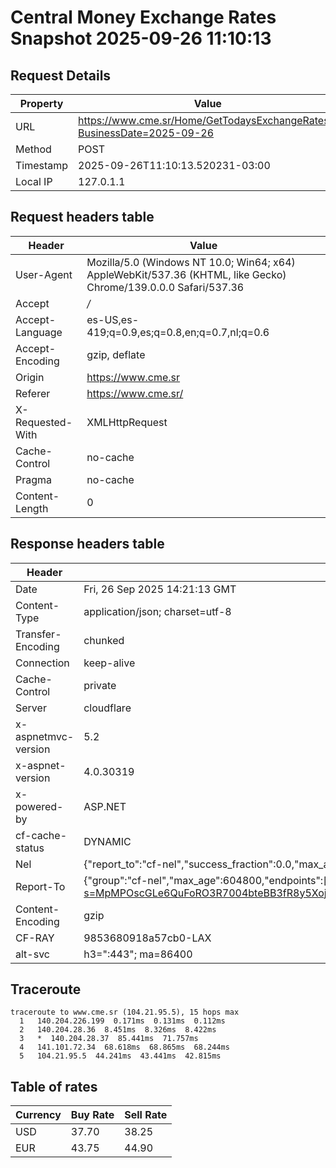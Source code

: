# Central Money Exchange Rates Snapshot 2025-09-26 11:10:13
## Request Details

| Property | Value |
|----------|-------|
| URL | https://www.cme.sr/Home/GetTodaysExchangeRates/?BusinessDate=2025-09-26 |
| Method | POST |
| Timestamp | 2025-09-26T11:10:13.520231-03:00 |
| Local IP | 127.0.1.1 |
    
## Request headers table

| Header | Value |
|--------|-------|
| User-Agent | Mozilla/5.0 (Windows NT 10.0; Win64; x64) AppleWebKit/537.36 (KHTML, like Gecko) Chrome/139.0.0.0 Safari/537.36 |
| Accept | */* |
| Accept-Language | es-US,es-419;q=0.9,es;q=0.8,en;q=0.7,nl;q=0.6 |
| Accept-Encoding | gzip, deflate |
| Origin | https://www.cme.sr |
| Referer | https://www.cme.sr/ |
| X-Requested-With | XMLHttpRequest |
| Cache-Control | no-cache |
| Pragma | no-cache |
| Content-Length | 0 |

    
## Response headers table
| Header | Value |
|--------|-------|
| Date | Fri, 26 Sep 2025 14:21:13 GMT |
| Content-Type | application/json; charset=utf-8 |
| Transfer-Encoding | chunked |
| Connection | keep-alive |
| Cache-Control | private |
| Server | cloudflare |
| x-aspnetmvc-version | 5.2 |
| x-aspnet-version | 4.0.30319 |
| x-powered-by | ASP.NET |
| cf-cache-status | DYNAMIC |
| Nel | {"report_to":"cf-nel","success_fraction":0.0,"max_age":604800} |
| Report-To | {"group":"cf-nel","max_age":604800,"endpoints":[{"url":"https://a.nel.cloudflare.com/report/v4?s=MpMPOscGLe6QuFoRO3R7004bteBB3fR8y5Xojh2UiVuw9d7SjXgAe7o7EOgZ1vmqqiNR0%2F%2FONYO%2BI4LOBnsYq%2BUQbm0MJ3HQXQ4%3D"}]} |
| Content-Encoding | gzip |
| CF-RAY | 9853680918a57cb0-LAX |
| alt-svc | h3=":443"; ma=86400 |

## Traceroute 

```
traceroute to www.cme.sr (104.21.95.5), 15 hops max
  1   140.204.226.199  0.171ms  0.131ms  0.112ms 
  2   140.204.28.36  8.451ms  8.326ms  8.422ms 
  3   *  140.204.28.37  85.441ms  71.757ms 
  4   141.101.72.34  68.618ms  68.865ms  68.244ms 
  5   104.21.95.5  44.241ms  43.441ms  42.815ms 

```


## Table of rates

| Currency | Buy Rate | Sell Rate |
|----------|----------|-----------|
| USD | 37.70 | 38.25 |
| EUR | 43.75 | 44.90 |
